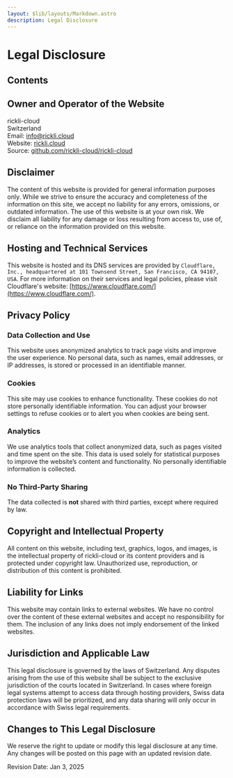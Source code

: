 ```yaml
---
layout: $lib/layouts/Markdown.astro
description: Legal Disclosure
---
```


# Legal Disclosure

## Contents

## Owner and Operator of the Website

rickli-cloud  
Switzerland  
Email: [info@rickli.cloud](mailto:info@rickli.cloud)  
Website: [rickli.cloud](https://rickli.cloud)  
Source: [github.com/rickli-cloud/rickli-cloud](https://github.com/rickli-cloud/rickli-cloud)

## Disclaimer

The content of this website is provided for general information purposes only. While we strive to ensure the accuracy and completeness of the information on this site, we accept no liability for any errors, omissions, or outdated information. The use of this website is at your own risk. We disclaim all liability for any damage or loss resulting from access to, use of, or reliance on the information provided on this website.

## Hosting and Technical Services

This website is hosted and its DNS services are provided by `Cloudflare, Inc., headquartered at 101 Townsend Street, San Francisco, CA 94107, USA`. For more information on their services and legal policies, please visit Cloudflare's website: [https://www.cloudflare.com/](https://www.cloudflare.com/).

## Privacy Policy

### Data Collection and Use

This website uses anonymized analytics to track page visits and improve the user experience. No personal data, such as names, email addresses, or IP addresses, is stored or processed in an identifiable manner.

### Cookies

This site may use cookies to enhance functionality. These cookies do not store personally identifiable information. You can adjust your browser settings to refuse cookies or to alert you when cookies are being sent.

### Analytics

We use analytics tools that collect anonymized data, such as pages visited and time spent on the site. This data is used solely for statistical purposes to improve the website’s content and functionality. No personally identifiable information is collected.

### No Third-Party Sharing

The data collected is **not** shared with third parties, except where required by law.

## Copyright and Intellectual Property

All content on this website, including text, graphics, logos, and images, is the intellectual property of rickli-cloud or its content providers and is protected under copyright law. Unauthorized use, reproduction, or distribution of this content is prohibited.

## Liability for Links

This website may contain links to external websites. We have no control over the content of these external websites and accept no responsibility for them. The inclusion of any links does not imply endorsement of the linked websites.

## Jurisdiction and Applicable Law

This legal disclosure is governed by the laws of Switzerland. Any disputes arising from the use of this website shall be subject to the exclusive jurisdiction of the courts located in Switzerland. In cases where foreign legal systems attempt to access data through hosting providers, Swiss data protection laws will be prioritized, and any data sharing will only occur in accordance with Swiss legal requirements.

## Changes to This Legal Disclosure

We reserve the right to update or modify this legal disclosure at any time. Any changes will be posted on this page with an updated revision date.

Revision Date: Jan 3, 2025
